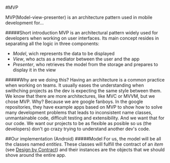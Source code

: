 #MVP

MVP(Model-view-presenter) is an architecture pattern used in mobile development for...

#####Short introduction
MVP is an architectural pattern widely used for developers when working on user interfaces. Its main concept resides in separating all the logic in three components:
- _Model_, wich represents the data to be displayed
- _View_, who acts as a mediator between the user and the app
- _Presenter_, who retrieves the model from the storage and prepares to display it in the view

#####Why are we doing this?
Having an architecture is a common practice when working on teams. It usually eases the understanding when swithching projects as the dev is expecting the same style between them. We know that there are more architectures, like MVC or MVVM, but we chose MVP. Why? Because we are google fanboys. In the google repositories, they have example apps based on MVP to show how to solve many development problems that leads to inconsistent name classes, unmantainable code, difficult testing and extensibility. And we want that for our code. We want our projects to be as flexible as posible so us (the developers) don't go crazy trying to understand another dev's code.



##Our implementation (Android)
#####Model
For us, the model will be all the classes named *entities*. These classes will fulfill the contract of an _item_ (see [Design by Contract](http://www.google.com)) and their instances are the objects that we should shove around the entire app.
